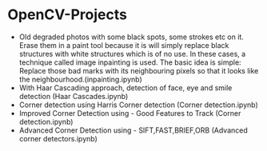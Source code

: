 # OpenCV-Projects
- Old degraded photos with some black spots, some strokes etc on it. Erase them in a paint tool because it is will simply replace black structures with white structures which is of no use. In these cases, a technique called image inpainting is used. The basic idea is simple: Replace those bad marks with its neighbouring pixels so that it looks like the neighbourhood.(inpainting.ipynb)
- With Haar Cascading approach, detection of face, eye and smile detection (Haar Cascades.ipynb)
- Corner detection using Harris Corner detection (Corner detection.ipynb)
- Improved Corner Detection using - Good Features to Track (Corner detection.ipynb)
- Advanced Corner Detection using - SIFT,FAST,BRIEF,ORB (Advanced corner detectors.ipynb)
